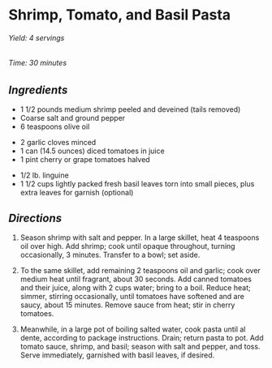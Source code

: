 # Shrimp, Tomato, and Basil Pasta

######  Yield: 4 servings
######  Time: 30 minutes

##  *Ingredients*
- 1 1/2 pounds medium shrimp peeled and deveined (tails removed)
- Coarse salt and ground pepper
- 6 teaspoons olive oil
<!---->
- 2 garlic cloves minced
- 1 can (14.5 ounces) diced tomatoes in juice
- 1 pint cherry or grape tomatoes halved
<!---->
- 1/2 lb. linguine
- 1 1/2 cups lightly packed fresh basil leaves torn into small pieces, plus extra leaves for garnish (optional)

##  *Directions*
1. Season shrimp with salt and pepper. In a large skillet, heat 4 teaspoons oil over high. Add shrimp; cook until opaque throughout, turning occasionally, 3 minutes. Transfer to a bowl; set aside.

2. To the same skillet, add remaining 2 teaspoons oil and garlic; cook over medium heat until fragrant, about 30 seconds. Add canned tomatoes and their juice, along with 2 cups water; bring to a boil. Reduce heat; simmer, stirring occasionally, until tomatoes have softened and are saucy, about 15 minutes. Remove sauce from heat; stir in cherry tomatoes.

3. Meanwhile, in a large pot of boiling salted water, cook pasta until al dente, according to package instructions. Drain; return pasta to pot. Add tomato sauce, shrimp, and basil; season with salt and pepper, and toss. Serve immediately, garnished with basil leaves, if desired.